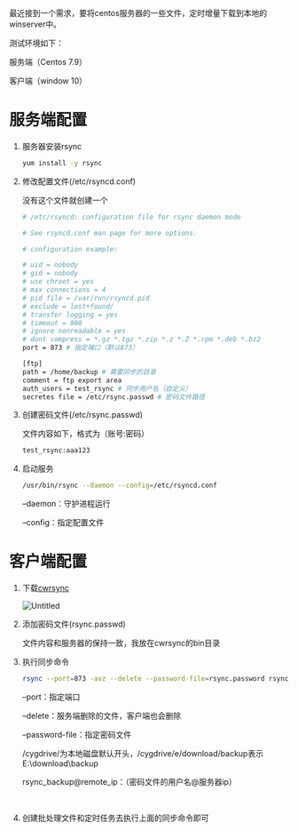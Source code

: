 

最近接到一个需求，要将centos服务器的一些文件，定时增量下载到本地的winserver中。

测试环境如下：

服务端（Centos 7.9）

客户端（window 10）

# 服务端配置

1. 服务器安装rsync

    ```bash
    yum install -y rsync
    ```
2. 修改配置文件(/etc/rsyncd.conf)

    没有这个文件就创建一个

    ```bash
    # /etc/rsyncd: configuration file for rsync daemon mode

    # See rsyncd.conf man page for more options.

    # configuration example:

    # uid = nobody
    # gid = nobody
    # use chroot = yes
    # max connections = 4
    # pid file = /var/run/rsyncd.pid
    # exclude = lost+found/
    # transfer logging = yes
    # timeout = 900
    # ignore nonreadable = yes
    # dont compress = *.gz *.tgz *.zip *.z *.Z *.rpm *.deb *.bz2
    port = 873 # 指定端口（默认873）

    [ftp]
    path = /home/backup # 需要同步的目录
    comment = ftp export area
    auth_users = test_rsync # 同步用户名（自定义）
    secretes file = /etc/rsync.passwd # 密码文件路径
    ```
3. 创建密码文件(/etc/rsync.passwd)

    文件内容如下，格式为（账号:密码）

    ```bash
    test_rsync:aaa123
    ```
4. 启动服务

    ```bash
    /usr/bin/rsync --daemon --config=/etc/rsyncd.conf
    ```

    –daemon：守护进程运行

    –config：指定配置文件

# 客户端配置

1. 下载[cwrsync](https://www.itefix.net/cwrsync)

    ![Untitled](network-asset-47753b50d4b28a9845bc4381bd844a56-20241214140404-qob7777.png)​
2. 添加密码文件(rsync.passwd)

    文件内容和服务器的保持一致，我放在cwrsync的bin目录
3. 执行同步命令

    ```bash
    rsync --port=873 -avz --delete --password-file=rsync.password rsync_backup@remote_ip::ftp /cygdrive/e/download/backup
    ```
    –port：指定端口

    –delete：服务端删除的文件，客户端也会删除

    –password-file：指定密码文件

    /cygdrive/为本地磁盘默认开头，/cygdrive/e/download/backup表示E:\\download\\backup

    rsync\_backup@remote\_ip：（密码文件的用户名@服务器ip）

    ‍
4. 创建批处理文件和定时任务去执行上面的同步命令即可
